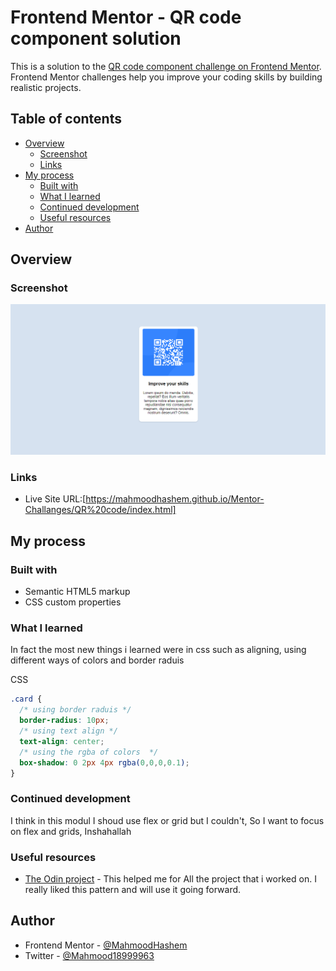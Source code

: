 # Frontend Mentor - QR code component solution

This is a solution to the [QR code component challenge on Frontend Mentor](https://www.frontendmentor.io/challenges/qr-code-component-iux_sIO_H). Frontend Mentor challenges help you improve your coding skills by building realistic projects. 

## Table of contents

- [Overview](#overview)
  - [Screenshot](#screenshot)
  - [Links](#links)
- [My process](#my-process)
  - [Built with](#built-with)
  - [What I learned](#what-i-learned)
  - [Continued development](#continued-development)
  - [Useful resources](#useful-resources)
- [Author](#author)


## Overview

### Screenshot

![](./images/screenshot.png)



### Links

- Live Site URL:[https://mahmoodhashem.github.io/Mentor-Challanges/QR%20code/index.html]

## My process

### Built with

- Semantic HTML5 markup
- CSS custom properties


### What I learned

In fact the most new things i learned were in css such as aligning, using different ways of colors and border raduis 

CSS
```css
.card {
  /* using border raduis */ 
  border-radius: 10px;
  /* using text align */ 
  text-align: center;
  /* using the rgba of colors  */ 
  box-shadow: 0 2px 4px rgba(0,0,0,0.1);
}
```


### Continued development

I think in this modul I shoud use flex or grid but I couldn't, So I want to focus on flex and grids, Inshahallah


### Useful resources

- [The Odin project](https://www.theodinproject.com/) - This helped me for All the project that i worked on. I really liked this pattern and will use it going forward.



## Author

- Frontend Mentor - [@MahmoodHashem](https://www.frontendmentor.io/profile/MahmoodHashem)
- Twitter - [@Mahmood18999963](https://twitter.com/Mahmood18999963)
